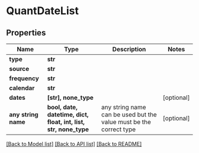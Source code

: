 # QuantDateList


## Properties
Name | Type | Description | Notes
------------ | ------------- | ------------- | -------------
**type** | **str** |  | 
**source** | **str** |  | 
**frequency** | **str** |  | 
**calendar** | **str** |  | 
**dates** | **[str], none_type** |  | [optional] 
**any string name** | **bool, date, datetime, dict, float, int, list, str, none_type** | any string name can be used but the value must be the correct type | [optional]

[[Back to Model list]](../README.md#documentation-for-models) [[Back to API list]](../README.md#documentation-for-api-endpoints) [[Back to README]](../README.md)


